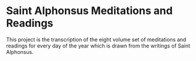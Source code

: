 # Saint Alphonsus Meditations and Readings

This project is the transcription of the eight volume set of meditations and readings for every day of the year which is drawn from the writings of Saint Alphonsus.
